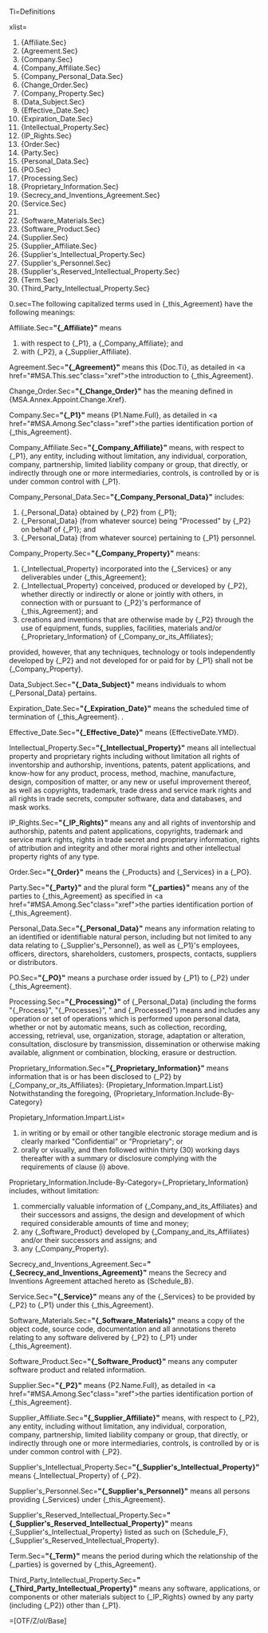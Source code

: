 Ti=Definitions

xlist=<ol><li>{Affiliate.Sec}<li>{Agreement.Sec}<li>{Company.Sec}<li>{Company_Affiliate.Sec}<li>{Company_Personal_Data.Sec}<li>{Change_Order.Sec}<li>{Company_Property.Sec}<li>{Data_Subject.Sec}<li>{Effective_Date.Sec}<li>{Expiration_Date.Sec}<li>{Intellectual_Property.Sec}<li>{IP_Rights.Sec}<li>{Order.Sec}<li>{Party.Sec}<li>{Personal_Data.Sec}<li>{PO.Sec}<li>{Processing.Sec}<li>{Proprietary_Information.Sec}<li>{Secrecy_and_Inventions_Agreement.Sec}<li>{Service.Sec}<li><li>{Software_Materials.Sec}<li>{Software_Product.Sec}<li>{Supplier.Sec}<li>{Supplier_Affiliate.Sec}<li>{Supplier's_Intellectual_Property.Sec}<li>{Supplier's_Personnel.Sec}<li>{Supplier's_Reserved_Intellectual_Property.Sec}<li>{Term.Sec}<li>{Third_Party_Intellectual_Property.Sec}</ol>

0.sec=The following capitalized terms used in {_this_Agreement} have the following meanings:

Affiliate.Sec=<b>"{_Affiliate}"</b> means<ol><li>with respect to {_P1}, a {_Company_Affiliate}; and</li><li>with {_P2}, a {_Supplier_Affiliate}.</li></ol>

Agreement.Sec=<b>"{_Agreement}"</b> means this {Doc.Ti}, as detailed in <a href="#MSA.This.sec"class="xref">the introduction to </a> {_this_Agreement}.

Change_Order.Sec=<b>"{_Change_Order}"</b> has the meaning defined in {MSA.Annex.Appoint.Change.Xref}.

Company.Sec=<b>"{_P1}"</b> means {P1.Name.Full}, as detailed in <a href="#MSA.Among.Sec"class="xref">the parties identification portion</a> of {_this_Agreement}.

Company_Affiliate.Sec=<b>"{_Company_Affiliate}"</b> means, with respect to {_P1}, any entity, including without limitation, any individual, corporation, company, partnership, limited liability company or group, that directly, or indirectly through one or more intermediaries, controls, is controlled by or is under common control with {_P1}.

Company_Personal_Data.Sec=<b>"{_Company_Personal_Data}"</b> includes: <ol><li>{_Personal_Data} obtained by {_P2} from {_P1};</li><li>{_Personal_Data} (from whatever source) being "Processed" by {_P2} on behalf of {_P1}; and</li><li>{_Personal_Data} (from whatever source) pertaining to {_P1} personnel.</li></ol>

Company_Property.Sec=<b>"{_Company_Property}"</b> means: <ol><li>{_Intellectual_Property} incorporated into the {_Services} or any deliverables under {_this_Agreement};</li><li>{_Intellectual_Property} conceived, produced or developed by {_P2}, whether directly or indirectly or alone or jointly with others, in connection with or pursuant to {_P2}'s performance of {_this_Agreement}; and</li><li>creations and inventions that are otherwise made by {_P2} through the use of equipment, funds, supplies, facilities, materials and/or {_Proprietary_Information} of {_Company_or_its_Affiliates};</li></ol> provided, however, that any techniques, technology or tools independently developed by {_P2} and not developed for or paid for by {_P1} shall not be {_Company_Property}.

Data_Subject.Sec=<b>"{_Data_Subject}"</b> means individuals to whom {_Personal_Data} pertains.

Expiration_Date.Sec=<b>"{_Expiration_Date}"</b> means the scheduled time of termination of {_this_Agreement}.
.

Effective_Date.Sec=<b>"{_Effective_Date}"</b> means {EffectiveDate.YMD}.

Intellectual_Property.Sec=<b>"{_Intellectual_Property}"</b> means all intellectual property and proprietary rights including without limitation all rights of inventorship and authorship, inventions, patents, patent applications, and know-how for any product, process, method, machine, manufacture, design, composition of matter, or any new or useful improvement thereof, as well as copyrights, trademark, trade dress and service mark rights and all rights in trade secrets, computer software, data and databases, and mask works. 

IP_Rights.Sec=<b>"{_IP_Rights}"</b> means any and all rights of inventorship and authorship, patents and patent applications, copyrights, trademark and service mark rights, rights in trade secret and proprietary information, rights of attribution and integrity and other moral rights and other intellectual property rights of any type.

Order.Sec=<b>"{_Order}"</b> means the {_Products} and {_Services} in a {_PO}.

Party.Sec=<b>"{_Party}"</b> and the plural form <b>"{_parties}"</b> means any of the parties to {_this_Agreement} as specified in <a href="#MSA.Among.Sec"class="xref">the parties identification portion</a> of {_this_Agreement}.

Personal_Data.Sec=<b>"{_Personal_Data}"</b> means any information relating to an identified or identifiable natural person, including but not limited to any data relating to {_Supplier's_Personnel}, as well as {_P1}'s employees, officers, directors, shareholders, customers, prospects, contacts, suppliers or distributors.

PO.Sec=<b>"{_PO}"</b> means a purchase order issued by {_P1} to {_P2} under {_this_Agreement}.

Processing.Sec=<b>"{_Processing}"</b> of {_Personal_Data} (including the forms "{_Process}", "{_Processes}", " and {_Processed}") means and includes any operation or set of operations which is performed upon personal data, whether or not by automatic means, such as collection, recording, accessing, retrieval, use, organization, storage, adaptation or alteration, consultation, disclosure by transmission, dissemination or otherwise making available, alignment or combination, blocking, erasure or destruction.

Proprietary_Information.Sec=<b>"{_Proprietary_Information}"</b> means information that is or has been disclosed to {_P2} by {_Company_or_its_Affiliates}: {Propietary_Information.Impart.List}  Notwithstanding the foregoing, {Proprietary_Information.Include-By-Category}

Propietary_Information.Impart.List=<ol><li>in writing or by email or other tangible electronic storage medium and is clearly marked "Confidential" or "Proprietary"; or</li><li>orally or visually, and then followed within thirty (30) working days thereafter with a summary or disclosure complying with the requirements of clause (i) above.</li></ol> 

Proprietary_Information.Include-By-Category={_Proprietary_Information} includes, without limitation: <ol><li>commercially valuable information of {_Company_and_its_Affiliates} and their successors and assigns, the design and development of which required considerable amounts of time and money;</li><li>any {_Software_Product} developed by {_Company_and_its_Affiliates} and/or their successors and assigns; and </li><li>any {_Company_Property}.</li></ol>

Secrecy_and_Inventions_Agreement.Sec=<b>"{_Secrecy_and_Inventions_Agreement}"</b> means the Secrecy and Inventions Agreement attached hereto as {Schedule_B}.

Service.Sec=<b>"{_Service}"</b> means any of the {_Services} to be provided by {_P2} to {_P1} under this {_this_Agreement}.

Software_Materials.Sec=<b>"{_Software_Materials}"</b> means a copy of the object code, source code, documentation and all annotations thereto relating to any software delivered by {_P2}  to {_P1} under {_this_Agreement}.

Software_Product.Sec=<b>"{_Software_Product}"</b> means any computer software product and related information.

Supplier.Sec=<b>"{_P2}"</b> means {P2.Name.Full}, as detailed in <a href="#MSA.Among.Sec"class="xref">the parties identification portion</a> of {_this_Agreement}.

Supplier_Affiliate.Sec=<b>"{_Supplier_Affiliate}"</b> means, with respect to {_P2}, any entity, including without limitation, any individual, corporation, company, partnership, limited liability company or group, that directly, or indirectly through one or more intermediaries, controls, is controlled by or is under common control with {_P2}.

Supplier's_Intellectual_Property.Sec=<b>"{_Supplier's_Intellectual_Property}"</b> means {_Intellectual_Property} of {_P2}.

Supplier's_Personnel.Sec=<b>"{_Supplier's_Personnel}"</b> means all persons providing {_Services} under {_this_Agreement}.

Supplier's_Reserved_Intellectual_Property.Sec=<b>"{_Supplier's_Reserved_Intellectual_Property}"</b> means {_Supplier's_Intellectual_Property} listed as such on {Schedule_F}, {_Supplier's_Reserved_Intellectual_Property}.

Term.Sec=<b>"{_Term}"</b> means the period during which the relationship of the {_parties} is governed by {_this_Agreement}.

Third_Party_Intellectual_Property.Sec=<b>"{_Third_Party_Intellectual_Property}"</b> means any software, applications, or components or other materials subject to {_IP_Rights} owned by any party (including {_P2}) other than {_P1}.

=[OTF/Z/ol/Base]
